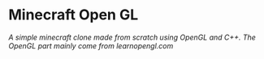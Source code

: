 # Minecraft Open GL

*A simple minecraft clone made from scratch using OpenGL and C++. The OpenGL part mainly come from learnopengl.com*